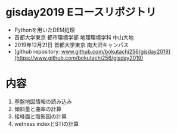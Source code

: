 # gisday2019 Eコースリポジトリ

* Pythonを用いたDEM処理
* 首都大学東京 都市環境学部 地理環境学科 中山大地
* 2019年12月21日 首都大学東京 南大沢キャンパス
* [github repository: www.github.com/bokutachi256/gisday2019](https://www.github.com/bokutachi256/gisday2019)

# 内容

1. 基盤地図情報の読み込み
1. 傾斜量と曲率の計算
1. 接峰面と陰影図の計算
1. wetness indexとSTIの計算

